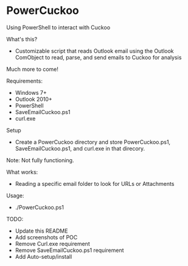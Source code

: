 # PowerCuckoo
Using PowerShell to interact with Cuckoo

What's this?
- Customizable script that reads Outlook email using the Outlook ComObject to read, parse, and send emails to Cuckoo for analysis

Much more to come!

Requirements:
 - Windows 7+
 - Outlook 2010+
 - PowerShell
 - SaveEmailCuckoo.ps1
 - curl.exe

Setup

 - Create a PowerCuckoo directory and store PowerCuckoo.ps1, SaveEmailCuckoo.ps1, and curl.exe in that direcory.

Note: Not fully functioning.

What works:
 - Reading a specific email folder to look for URLs or Attachments

Usage:
 - ./PowerCuckoo.ps1
 
 TODO:
  - Update this README
  - Add screenshots of POC
  - Remove Curl.exe requirement
  - Remove SaveEmailCuckoo.ps1 requirement
  - Add Auto-setup/install
